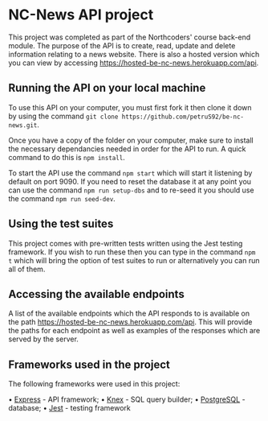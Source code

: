 # NC-News API project

This project was completed as part of the Northcoders' course back-end module. The purpose of the API is to create, read, update and delete information relating to a news website. There is also a hosted version which you can view by accessing https://hosted-be-nc-news.herokuapp.com/api.

## Running the API on your local machine

To use this API on your computer, you must first fork it then clone it down by using the command `git clone https://github.com/petruS92/be-nc-news.git`.

Once you have a copy of the folder on your computer, make sure to install the necessary dependancies needed in order for the API to run. A quick command to do this is `npm install`.

To start the API use the command `npm start` which will start it listening by default on port 9090. If you need to reset the database it at any point you can use the command `npm run setup-dbs` and to re-seed it you should use the command `npm run seed-dev`.

## Using the test suites

This project comes with pre-written tests written using the Jest testing framework. If you wish to run these then you can type in the command `npm t` which will bring the option of test suites to run or alternatively you can run all of them.

## Accessing the available endpoints

A list of the available endpoints which the API responds to is available on the path https://hosted-be-nc-news.herokuapp.com/api. This will provide the paths for each endpoint as well as examples of the responses which are served by the server.

## Frameworks used in the project

The following frameworks were used in this project:

• [Express](https://expressjs.com/) - API framework;
• [Knex](http://knexjs.org/) - SQL query builder;
• [PostgreSQL](https://www.postgresql.org/) - database;
• [Jest](https://jestjs.io/) - testing framework
